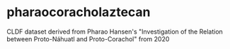 # pharaocoracholaztecan
CLDF dataset derived from Pharao Hansen's "Investigation of the Relation between Proto-Náhuatl and Proto-Corachol" from 2020
